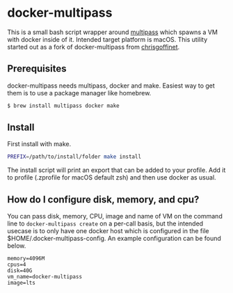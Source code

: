 # docker-multipass

This is a small bash script wrapper around [multipass](https://multipass.run/) which spawns a VM with docker inside of it. Intended target platform is macOS. This utility started out as a fork of docker-multipass from [chrisgoffinet](https://githubplus.com/chrisgoffinet/docker-multipass).

## Prerequisites

docker-multipass needs multipass, docker and make. Easiest way to get them is to use a package manager like homebrew.

```bash
$ brew install multipass docker make
```

## Install

First install with make.

```bash
PREFIX=/path/to/install/folder make install
```

The install script will print an export that can be added to your profile. Add it to profile (.zprofile for macOS default zsh) and then use docker as usual.

## How do I configure disk, memory, and cpu?

You can pass disk, memory, CPU, image and name of VM on the command line to `docker-multipass create` on a per-call basis, but the intended usecase is to only have one docker host which is configured in the file $HOME/.docker-multipass-config. An example configuration can be found below.

```
memory=4096M
cpus=4
disk=40G
vm_name=docker-multipass
image=lts
```

